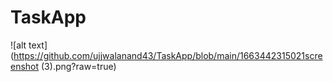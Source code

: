 # TaskApp
![alt text](https://github.com/ujjwalanand43/TaskApp/blob/main/1663442315021screenshot (3).png?raw=true)

<img></img>
